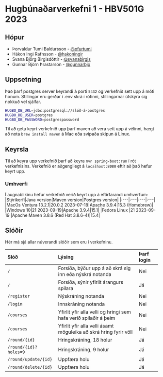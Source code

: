 # Hugbúnaðarverkefni 1 - HBV501G 2023

## Hópur

- Þorvaldur Tumi Baldursson - [@ofurtumi](github.com/ofurtumi)
- Hákon Ingi Rafnsson - [@hakoningir](github.com/hakoningir)
- Svana Björg Birgisdóttir - [@svanabirgis](github.com/svanabirgis)
- Gunnar Björn Þrastarson - [@gunnarbjo](github.com/gunnarbjo)

## Uppsetning

Það þarf postgres server keyrandi á porti `5432` og verkefnið sett upp á móti honum. Stillingar eru gerðar í .env skrá í rótinni, stillingarnar útskýra sig nokkuð vel sjálfar.

```bash
HUGBO_DB_URL=jdbc:postgresql://slóð-á-postgres
HUGBO_DB_USER=postgres
HUGBO_DB_PASSWORD=postgrespassword
```

Til að geta keyrt verkefnið upp þarf maven að vera sett upp á vélinni, hægt að nota `brew install maven` á Mac eða svipaða skipun á Linux.

## Keyrsla

Til að keyra upp verkefnið þarf að keyra `mvn spring-boot:run` í rót verkefnisins. Verkefnið er aðgengilegt á `localhost:8080` eftir að það hefur keyrt upp.

### Umhverfi

Í augnablikinu hefur verkefnið verið keyrt upp á eftirfarandi umhverfum:
|Stýrikerfi|Java version|Maven version|Postgres version|
|:---|:---|:---|:---|
|MacOs Ventura 13.2.1|20.0.2 2023-07-18|Apache 3.9.4|15.3 (Homebrew)|
|Windows 10|21 2023-09-19|Apache 3.9.4|15.1|
|Fedora Linux |21 2023-09-19 |Apache Maven 3.8.6 (Red Hat 3.8.6-4)|15.4|

## Slóðir

Hér má sjá allar núverandi slóðir sem eru í verkefninu.

| Slóð                  | Lýsing                                                           | Þarf login |
| :-------------------- | :--------------------------------------------------------------- | :--------- |
| `/`                   | Forsíða, býður upp á að skrá sig inn eða nýskrá notanda          | Nei        |
| `/`                   | Forsíða, sýnir yfirlit árangurs spilara                          | Já         |
| `/register`           | Nýskráning notanda                                               | Nei        |
| `/login`              | Innskráning notanda                                              | Nei        |
| `/courses`            | Yfirlit yfir alla velli og hringi sem hafa verið spilaðir á þeim | Nei        |
| `/courses`            | Yfirlit yfir alla velli ásamt möguleika að skrá hring fyrir völl | Nei        |
| `/round/{id}`         | Hringskráning, 18 holur                                          | Já         |
| `/round/{id}?holes=9` | Hringskráning, 9 holur                                           | Já         |
| `/round/update/{id}`  | Uppfæra holu                                                     | Já         |
| `/round/delete/{id}`  | Uppfæra holu                                                     | Já         |

```

```
